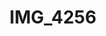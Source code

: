 ---
pid: '137'
layout: photos
title: IMG_4256
filename: IMG_4282.jpg
caption: 
previous_pid: '136'
next_pid: '138'
permalink: "/photos/137.html"
---
